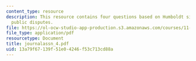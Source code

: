 ```yaml
---
content_type: resource
description: This resource contains four questions based on Humboldt simulation, and
  public disputes.
file: https://ol-ocw-studio-app-production.s3.amazonaws.com/courses/11-255-negotiation-and-dispute-resolution-in-the-public-sector-spring-2005/13a79f67139f51e04246f53c713cd88a_journalassn_4.pdf
file_type: application/pdf
resourcetype: Document
title: journalassn_4.pdf
uid: 13a79f67-139f-51e0-4246-f53c713cd88a
---
```

